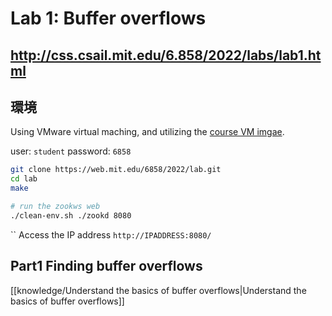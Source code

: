 # Lab 1: Buffer overflows

http://css.csail.mit.edu/6.858/2022/labs/lab1.html
---

## 環境

Using VMware virtual maching, and utilizing the [course VM imgae](https://web.mit.edu/6.858/2022/6.858-x86_64-v22.zip).

user: `student`
password: `6858`
```sh
git clone https://web.mit.edu/6858/2022/lab.git
cd lab
make

# run the zookws web
./clean-env.sh ./zookd 8080
```
``
Access the IP address
`http://IPADDRESS:8080/`

## Part1 Finding buffer overflows

[[knowledge/Understand the basics of buffer overflows|Understand the basics of buffer overflows]]




